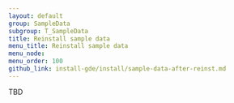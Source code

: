 ```yaml
---
layout: default
group: SampleData
subgroup: T_SampleData
title: Reinstall sample data
menu_title: Reinstall sample data
menu_node: 
menu_order: 100
github_link: install-gde/install/sample-data-after-reinst.md
---
```


TBD